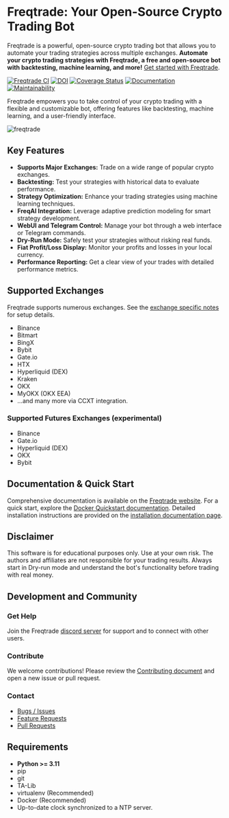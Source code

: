 # Freqtrade: Your Open-Source Crypto Trading Bot

Freqtrade is a powerful, open-source crypto trading bot that allows you to automate your trading strategies across multiple exchanges.  **Automate your crypto trading strategies with Freqtrade, a free and open-source bot with backtesting, machine learning, and more!**  [Get started with Freqtrade](https://github.com/freqtrade/freqtrade).

[![Freqtrade CI](https://github.com/freqtrade/freqtrade/actions/workflows/ci.yml/badge.svg?branch=develop)](https://github.com/freqtrade/freqtrade/actions/)
[![DOI](https://joss.theoj.org/papers/10.21105/joss.04864/status.svg)](https://doi.org/10.21105/joss.04864)
[![Coverage Status](https://coveralls.io/repos/github/freqtrade/freqtrade/badge.svg?branch=develop&service=github)](https://coveralls.io/github/freqtrade/freqtrade?branch=develop)
[![Documentation](https://readthedocs.org/projects/freqtrade/badge/)](https://www.freqtrade.io)
[![Maintainability](https://api.codeclimate.com/v1/badges/5737e6d668200b7518ff/maintainability)](https://codeclimate.com/github/freqtrade/freqtrade/maintainability)

Freqtrade empowers you to take control of your crypto trading with a flexible and customizable bot, offering features like backtesting, machine learning, and a user-friendly interface.

![freqtrade](https://raw.githubusercontent.com/freqtrade/freqtrade/develop/docs/assets/freqtrade-screenshot.png)

## Key Features

*   **Supports Major Exchanges:** Trade on a wide range of popular crypto exchanges.
*   **Backtesting:**  Test your strategies with historical data to evaluate performance.
*   **Strategy Optimization:** Enhance your trading strategies using machine learning techniques.
*   **FreqAI Integration:** Leverage adaptive prediction modeling for smart strategy development.
*   **WebUI and Telegram Control:** Manage your bot through a web interface or Telegram commands.
*   **Dry-Run Mode:** Safely test your strategies without risking real funds.
*   **Fiat Profit/Loss Display:** Monitor your profits and losses in your local currency.
*   **Performance Reporting:** Get a clear view of your trades with detailed performance metrics.

## Supported Exchanges

Freqtrade supports numerous exchanges.  See the [exchange specific notes](docs/exchanges.md) for setup details.

*   Binance
*   Bitmart
*   BingX
*   Bybit
*   Gate.io
*   HTX
*   Hyperliquid (DEX)
*   Kraken
*   OKX
*   MyOKX (OKX EEA)
*   ...and many more via CCXT integration.

### Supported Futures Exchanges (experimental)

*   Binance
*   Gate.io
*   Hyperliquid (DEX)
*   OKX
*   Bybit

## Documentation & Quick Start

Comprehensive documentation is available on the [Freqtrade website](https://www.freqtrade.io).  For a quick start, explore the [Docker Quickstart documentation](https://www.freqtrade.io/en/stable/docker_quickstart/).  Detailed installation instructions are provided on the [installation documentation page](https://www.freqtrade.io/en/stable/installation/).

## Disclaimer

This software is for educational purposes only. Use at your own risk.  The authors and affiliates are not responsible for your trading results.  Always start in Dry-run mode and understand the bot's functionality before trading with real money.

## Development and Community

### Get Help

Join the Freqtrade [discord server](https://discord.gg/p7nuUNVfP7) for support and to connect with other users.

### Contribute

We welcome contributions!  Please review the [Contributing document](https://github.com/freqtrade/freqtrade/blob/develop/CONTRIBUTING.md) and open a new issue or pull request.

### Contact

*   [Bugs / Issues](https://github.com/freqtrade/freqtrade/issues?q=is%3Aissue)
*   [Feature Requests](https://github.com/freqtrade/freqtrade/labels/enhancement)
*   [Pull Requests](https://github.com/freqtrade/freqtrade/pulls)

## Requirements

*   **Python >= 3.11**
*   pip
*   git
*   TA-Lib
*   virtualenv (Recommended)
*   Docker (Recommended)
*   Up-to-date clock synchronized to a NTP server.